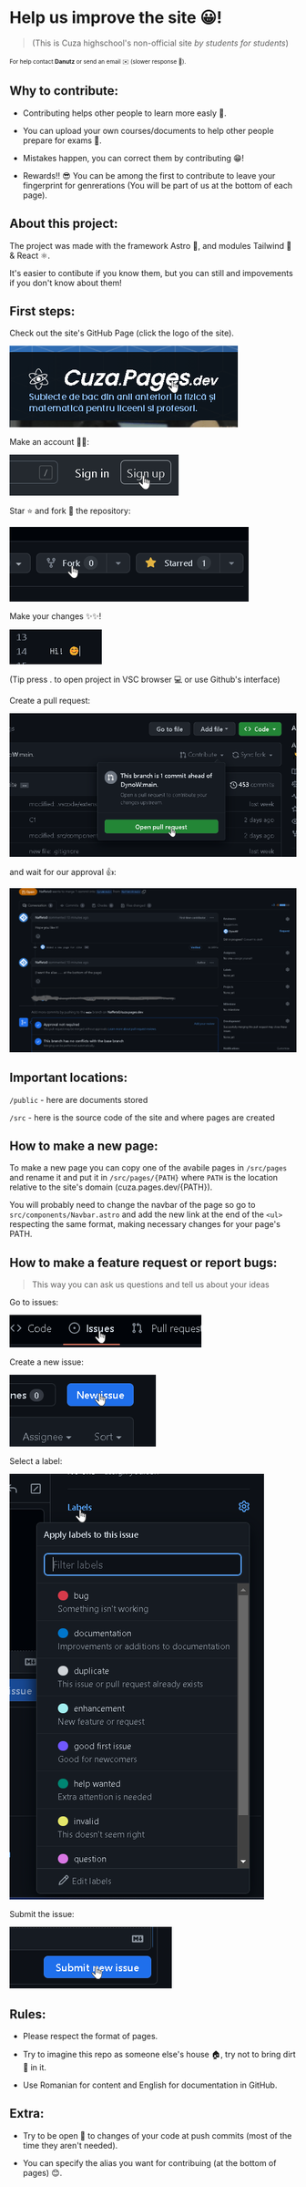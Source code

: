 # Help us improve the site 😀!
> (This is Cuza highschool's non-official site _by students for students_)

<font size="1">For help contact **Danutz** or send an email ✉️ (slower response 🐌).</font>

## Why to contribute:
- Contributing helps other people to learn more easly 🥰.

- You can upload your own courses/documents to help other people prepare for exams 🙌.

- Mistakes happen, you can correct them by contributing 😁!

- Rewards!! 😎 You can be among the first to contribute to leave your fingerprint for genrerations (You will be part of us at the bottom of each page).

## About this project:
The project was made with the framework Astro 🚀, and modules Tailwind 🍃 & React ⚛️.

It's easier to contibute if you know them, but you can still and impovements if you don't know about them!

## First steps:
Check out the site's GitHub Page (click the logo of the site).

![logo of the site](https://raw.githubusercontent.com/DynoW/images/main/cuza.pages.dev/tutorial-1.png)

Make an account 🧑‍🔬:

![sing up](https://raw.githubusercontent.com/DynoW/images/main/cuza.pages.dev/tutorial-2.png)

Star ⭐ and fork 🍴 the repository:

![logo of the site](https://raw.githubusercontent.com/DynoW/images/main/cuza.pages.dev/tutorial-3.png)

Make your changes ✨✨!

![logo of the site](https://raw.githubusercontent.com/DynoW/images/main/cuza.pages.dev/tutorial-5.png)

(Tip press . to open project in VSC browser 💻 or use Github's interface)

Create a pull request:

![pull request](https://raw.githubusercontent.com/DynoW/images/main/cuza.pages.dev/tutorial-8.png)

and wait for our approval 👍:

![approval](https://raw.githubusercontent.com/DynoW/images/main/cuza.pages.dev/tutorial-9.png)
## Important locations:

`/public` - here are documents stored

`/src` - here is the source code of the site and where pages are created

## How to make a new page:

To make a new page you can copy one of the avabile pages in `/src/pages` and rename it and put it in `/src/pages/{PATH}` where `PATH` is the location relative to the site's domain (cuza.pages.dev/{PATH}).

You will probably need to change the navbar of the page so go to `src/components/Navbar.astro`
and add the new link at the end of the `<ul>` respecting the same format, making necessary changes for your page's PATH.

## How to make a feature request or report bugs:

> This way you can ask us questions and tell us about your ideas

Go to issues:

![issues](https://raw.githubusercontent.com/DynoW/images/main/cuza.pages.dev/tutorial-10.png)

Create a new issue:

![new issue](https://raw.githubusercontent.com/DynoW/images/main/cuza.pages.dev/tutorial-11.png)

Select a label:

![label](https://raw.githubusercontent.com/DynoW/images/main/cuza.pages.dev/tutorial-12.png)

Submit the issue:

![submit](https://raw.githubusercontent.com/DynoW/images/main/cuza.pages.dev/tutorial-13.png)


## Rules:

- Please respect the format of pages.

- Try to imagine this repo as someone else's house 🏠, try not to bring dirt 💩 in it.

- Use Romanian for content and English for documentation in GitHub.

## Extra:

- Try to be open 🤗 to changes of your code at push commits (most of the time they aren't needed).

- You can specify the alias you want for contribuing (at the bottom of pages) 😊.
